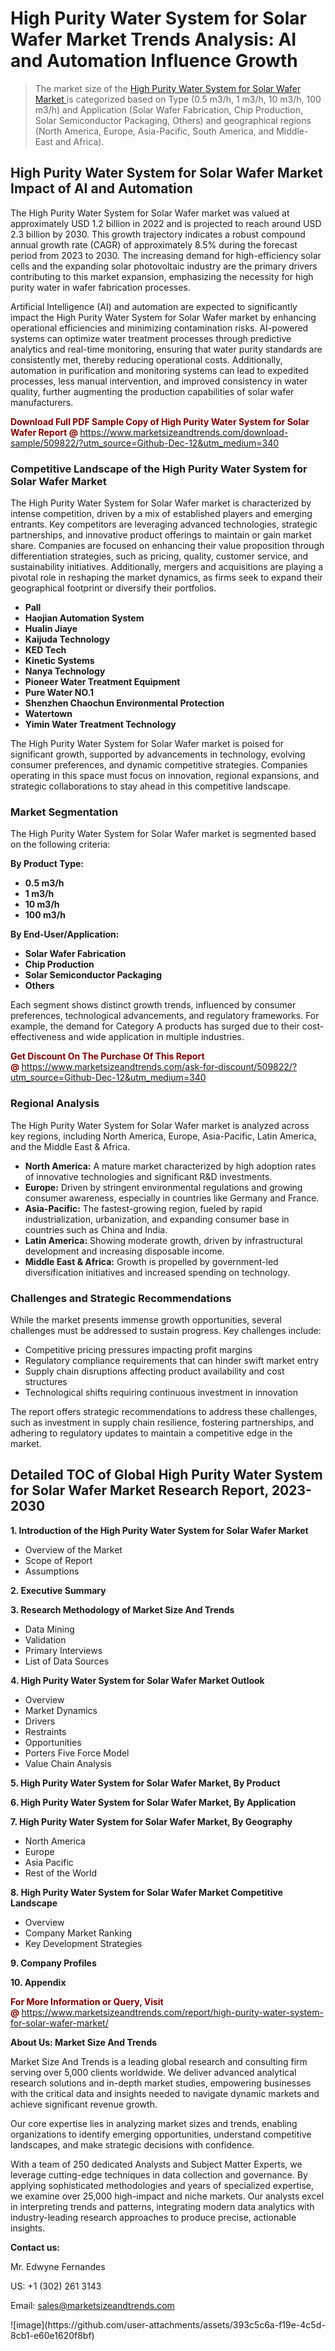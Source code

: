 <H1>High Purity Water System for Solar Wafer Market Trends Analysis: AI and Automation Influence Growth</H1><blockquote><p>The market size of the <a href="https://www.marketsizeandtrends.com/download-sample/509822/?utm_source=Github-Dec-12&amp;utm_medium=340" target="_blank">High Purity Water System for Solar Wafer Market </a>is categorized based on Type (0.5 m3/h, 1 m3/h, 10 m3/h, 100 m3/h) and Application (Solar Wafer Fabrication, Chip Production, Solar Semiconductor Packaging, Others) and geographical regions (North America, Europe, Asia-Pacific, South America, and Middle-East and Africa).</p></blockquote><p><h2>High Purity Water System for Solar Wafer Market Impact of AI and Automation</h2><p>The High Purity Water System for Solar Wafer market was valued at approximately USD 1.2 billion in 2022 and is projected to reach around USD 2.3 billion by 2030. This growth trajectory indicates a robust compound annual growth rate (CAGR) of approximately 8.5% during the forecast period from 2023 to 2030. The increasing demand for high-efficiency solar cells and the expanding solar photovoltaic industry are the primary drivers contributing to this market expansion, emphasizing the necessity for high purity water in wafer fabrication processes.</p><p>Artificial Intelligence (AI) and automation are expected to significantly impact the High Purity Water System for Solar Wafer market by enhancing operational efficiencies and minimizing contamination risks. AI-powered systems can optimize water treatment processes through predictive analytics and real-time monitoring, ensuring that water purity standards are consistently met, thereby reducing operational costs. Additionally, automation in purification and monitoring systems can lead to expedited processes, less manual intervention, and improved consistency in water quality, further augmenting the production capabilities of solar wafer manufacturers.</p></p><p><strong><span style="color: #800000;">Download Full PDF Sample Copy of High Purity Water System for Solar Wafer Report @</span>&nbsp;</strong><a href="https://www.marketsizeandtrends.com/download-sample/509822/?utm_source=Github-Dec-12&amp;utm_medium=340">https://www.marketsizeandtrends.com/download-sample/509822/?utm_source=Github-Dec-12&amp;utm_medium=340</a></p><h3>Competitive Landscape of the High Purity Water System for Solar Wafer Market</h3><p>The High Purity Water System for Solar Wafer market is characterized by intense competition, driven by a mix of established players and emerging entrants. Key competitors are leveraging advanced technologies, strategic partnerships, and innovative product offerings to maintain or gain market share. Companies are focused on enhancing their value proposition through differentiation strategies, such as pricing, quality, customer service, and sustainability initiatives. Additionally, mergers and acquisitions are playing a pivotal role in reshaping the market dynamics, as firms seek to expand their geographical footprint or diversify their portfolios.</p><p><strong><p><ul><li>Pall </li><li> Haojian Automation System </li><li> Hualin Jiaye </li><li> Kaijuda Technology </li><li> KED Tech </li><li> Kinetic Systems </li><li> Nanya Technology </li><li> Pioneer Water Treatment Equipment </li><li> Pure Water NO.1 </li><li> Shenzhen Chaochun Environmental Protection </li><li> Watertown </li><li> Yimin Water Treatment Technology</p></li></ul></p></strong></p><p>The High Purity Water System for Solar Wafer market is poised for significant growth, supported by advancements in technology, evolving consumer preferences, and dynamic competitive strategies. Companies operating in this space must focus on innovation, regional expansions, and strategic collaborations to stay ahead in this competitive landscape.</p><h3>Market Segmentation</h3><p>The High Purity Water System for Solar Wafer market is segmented based on the following criteria:</p><p><strong>By Product Type:</strong></p><p><strong><p><ul><li>0.5 m3/h </li><li> 1 m3/h </li><li> 10 m3/h </li><li> 100 m3/h</p></li></ul></p></strong></p><p><strong>By End-User/Application:</strong></p><p><strong><p><ul><li>Solar Wafer Fabrication </li><li> Chip Production </li><li> Solar Semiconductor Packaging </li><li> Others</p></li></ul></p></strong></p><p>Each segment shows distinct growth trends, influenced by consumer preferences, technological advancements, and regulatory frameworks. For example, the demand for Category A products has surged due to their cost-effectiveness and wide application in multiple industries.</p><p><strong><span style="color: #800000;">Get Discount On The Purchase Of This Report @&nbsp;</span></strong><a href="https://www.marketsizeandtrends.com/ask-for-discount/509822/?utm_source=Github-Dec-12&amp;utm_medium=340">https://www.marketsizeandtrends.com/ask-for-discount/509822/?utm_source=Github-Dec-12&amp;utm_medium=340</a></p><h3>Regional Analysis</h3><p>The High Purity Water System for Solar Wafer market is analyzed across key regions, including North America, Europe, Asia-Pacific, Latin America, and the Middle East &amp; Africa.</p><ul><li><strong>North America:</strong> A mature market characterized by high adoption rates of innovative technologies and significant R&amp;D investments.</li><li><strong>Europe:</strong> Driven by stringent environmental regulations and growing consumer awareness, especially in countries like Germany and France.</li><li><strong>Asia-Pacific:</strong> The fastest-growing region, fueled by rapid industrialization, urbanization, and expanding consumer base in countries such as China and India.</li><li><strong>Latin America:</strong> Showing moderate growth, driven by infrastructural development and increasing disposable income.</li><li><strong>Middle East &amp; Africa:</strong> Growth is propelled by government-led diversification initiatives and increased spending on technology.</li></ul><h3>Challenges and Strategic Recommendations</h3><p>While the market presents immense growth opportunities, several challenges must be addressed to sustain progress. Key challenges include:</p><ul><li>Competitive pricing pressures impacting profit margins</li><li>Regulatory compliance requirements that can hinder swift market entry</li><li>Supply chain disruptions affecting product availability and cost structures</li><li>Technological shifts requiring continuous investment in innovation</li></ul><p>The report offers strategic recommendations to address these challenges, such as investment in supply chain resilience, fostering partnerships, and adhering to regulatory updates to maintain a competitive edge in the market.</p><h2>Detailed TOC of Global High Purity Water System for Solar Wafer Market Research Report, 2023-2030</h2><p><strong>1. Introduction of the High Purity Water System for Solar Wafer Market</strong></p><ul><li>Overview of the Market</li><li>Scope of Report</li><li>Assumptions&nbsp;</li></ul><p><strong>2. Executive Summary</strong></p><p><strong>3. Research Methodology of <strong>Market Size And Trends</strong></strong></p><ul><li>Data Mining</li><li>Validation</li><li>Primary Interviews</li><li>List of Data Sources&nbsp;</li></ul><p><strong>4. High Purity Water System for Solar Wafer Market Outlook</strong></p><ul><li>Overview</li><li>Market Dynamics</li><li>Drivers</li><li>Restraints</li><li>Opportunities</li><li>Porters Five Force Model</li><li>Value Chain Analysis&nbsp;</li></ul><p><strong>5. High Purity Water System for Solar Wafer Market, By Product</strong></p><p><strong>6. High Purity Water System for Solar Wafer Market, By Application</strong></p><p><strong>7. High Purity Water System for Solar Wafer Market, By Geography</strong></p><ul><li>North America</li><li>Europe</li><li>Asia Pacific</li><li>Rest of the World&nbsp;</li></ul><p><strong>8. High Purity Water System for Solar Wafer Market Competitive Landscape</strong></p><ul><li>Overview</li><li>Company Market Ranking</li><li>Key Development Strategies&nbsp;</li></ul><p><strong>9. Company Profiles</strong></p><p><strong>10. Appendix</strong></p><p><strong><span style="color: #800000;">For More Information or Query, Visit @&nbsp;</span></strong><a href="https://www.marketsizeandtrends.com/report/high-purity-water-system-for-solar-wafer-market/">https://www.marketsizeandtrends.com/report/high-purity-water-system-for-solar-wafer-market/</a></p><p></p><p><strong>About Us:&nbsp;Market Size And Trends</strong></p><p>Market Size And Trends&nbsp;is a leading global research and consulting firm serving over 5,000 clients worldwide. We deliver advanced analytical research solutions and in-depth market studies, empowering businesses with the critical data and insights needed to navigate dynamic markets and achieve significant revenue growth.</p><p>Our core expertise lies in analyzing market sizes and trends, enabling organizations to identify emerging opportunities, understand competitive landscapes, and make strategic decisions with confidence.</p><p>With a team of 250 dedicated Analysts and Subject Matter Experts, we leverage cutting-edge techniques in data collection and governance. By applying sophisticated methodologies and years of specialized expertise, we examine over 25,000 high-impact and niche markets. Our analysts excel in interpreting trends and patterns, integrating modern data analytics with industry-leading research approaches to produce precise, actionable insights.</p><p><strong>Contact us:</strong></p><p>Mr. Edwyne Fernandes</p><p>US: +1 (302) 261 3143</p><p>Email: <a href="mailto:sales@marketsizeandtrends.com">sales@marketsizeandtrends.com</a>&nbsp;</p>
![image](https://github.com/user-attachments/assets/393c5c6a-f19e-4c5d-8cb1-e60e1620f8bf)
